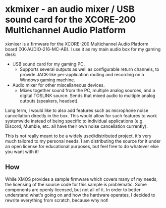 # xkmixer - an audio mixer / USB sound card for the XCORE-200 Multichannel Audio Platform

xkmixer is a firmware for the XCORE-200 Multichannel Audio Platform board
(XK-AUDIO-216-MC-AB). I use it as my main audio box for my gaming desk:

- USB sound card for my gaming PC.
  - Supports several outputs as well as configurable return channels, to
    provide JACK-like per-application routing and recording on a Windows
    gaming machine.
- Audio mixer for other miscellaneous devices.
  - Mixes together sound from the PC, multiple analog sources, and a digital
    TOSLINK source. Sends that mixed audio to multiple analog outputs
    (speakers, headset).

Long term, I would like to also add features such as microphone noise
cancellation directly in the box. This would allow for such features to work
systemwide instead of being specific to individual applications (e.g. Discord,
Mumble, etc. all have their own noise cancellation currently).

This is not really meant to be a widely used/distributed project, it's very
much tailored to my personal needs. I am distributing the source for it under
an open license for educational purposes, but feel free to do whatever else
you want with it!

## How

While XMOS provides a sample firmware which covers many of my needs, the
licensing of the source code for this sample is problematic. Some components
are openly licensed, but not all of it. In order to better understand what's
going on and how the hardware operates, I decided to rewrite everything from
scratch, because why not!